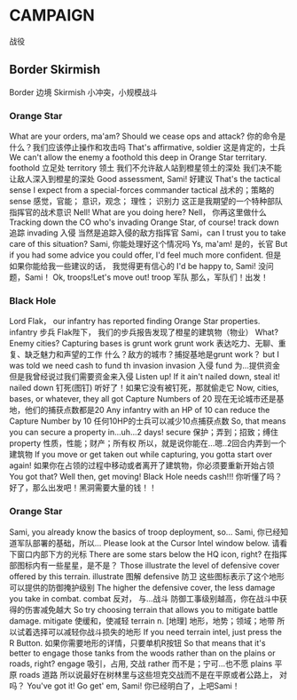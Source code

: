 # CAMPAIGN
战役
## Border Skirmish
Border 边境
Skirmish 小冲突，小规模战斗

### Orange Star
What are your orders, ma'am? Should we cease ops and attack?
你的命令是什么？我们应该停止操作和攻击吗
That's affirmative, soldier
这是肯定的，士兵
We can't allow the enemy a foothold this deep in Orange Star territary.
foothold 立足处
territory 领土
我们不允许敌人站到橙星领土的深处
我们决不能让敌人深入到橙星的深处
Good assessment, Sami!
好建议
That's the tactical sense I expect from a special-forces commander
tactical 战术的；策略的
sense 感觉，官能； 意识，观念； 理性； 识别力
这正是我期望的一个特种部队指挥官的战术意识
Nell! What are you doing here?
Nell， 你再这里做什么
Tracking down the CO who's invading Orange Star, of course!
track down 追踪
invading 入侵
当然是追踪入侵的敌方指挥官
Sami，can I trust you to take care of this situation?
Sami, 你能处理好这个情况吗
Ys, ma'am!
是的，长官
But if you had some advice you could offer, I'd feel much more confident.
但是如果你能给我一些建议的话， 我觉得更有信心的
I'd be happy to, Sami!
没问题，Sami！
Ok, troops!Let's move out!
troop 军队
那么，军队们！出发！

### Black Hole
Lord Flak， our infantry has reported finding Orange Star properties.
infantry 步兵
Flak陛下， 我们的步兵报告发现了橙星的建筑物（物业）
What? Enemy cities? Capturing bases is grunt work
grunt work 表达吃力、无聊、重复、缺乏魅力和声望的工作
什么？敌方的城市？捕捉基地是grunt work？
but I was told we need cash to fund th invasion
invasion 入侵
fund 为...提供资金
但是我曾经说过我们需要资金来入侵
Listen up! If it ain't nailed down, steal it!
nailed down 钉死(图钉)
听好了！如果它没有被钉死，那就偷走它
Now, cities, bases, or whatever, they all got Capture Numbers of 20
现在无论城市还是基地，他们的捕获点数都是20
Any infantry with an HP of 10 can reduce the Capture Number by 10
任何10HP的士兵可以减少10点捕获点数
So, that means you can secure a property in...uh...2 days!
secure 保护；弄到；招致；缚住
property 性质，性能；财产；所有权
所以，就是说你能在...嗯..2回合内弄到一个建筑物
If you move or get taken out while capturing, you gotta start over again!
如果你在占领的过程中移动或者离开了建筑物，你必须要重新开始占领
You got that? Well then, get moving!  Black Hole needs cash!!!
你听懂了吗？好了，那么出发吧！黑洞需要大量的钱！！

### Orange Star
Sami, you already know the basics of troop deployment, so...
Sami, 你已经知道军队部署的基础，所以...
Please look at the Cursor Intel window below.
请看下窗口内部下方的光标
There are some stars below the HQ icon, right?
在指挥部图标内有一些星星，是不是？
Those illustrate the level of defensive cover offered by this terrain.
illustrate 图解
defensive 防卫
这些图标表示了这个地形可以提供的防御掩护级别
The higher the defensive cover, the less damage you take in combat.
combat 反对， 与...战斗
防御工事级别越高，你在战斗中获得的伤害减免越大
So try choosing terrain that allows you to mitigate battle damage.
mitigate 使缓和，使减轻
terrain n. [地理] 地形，地势；领域；地带
所以试着选择可以减轻你战斗损失的地形
If you need terrain intel, just press the R Button.
如果你需要地形的详情，只要单机R按钮
So that means that it's better to engage those tanks from the woods rather than on the plains or roads, right?
engage 吸引，占用, 交战
rather 而不是；宁可…也不愿
plains 平原
roads 道路
所以说最好在树林里与这些坦克交战而不是在平原或者公路上， 对吗？
You've got it!
Go get' em, Sami!
你已经明白了，上吧Sami！


